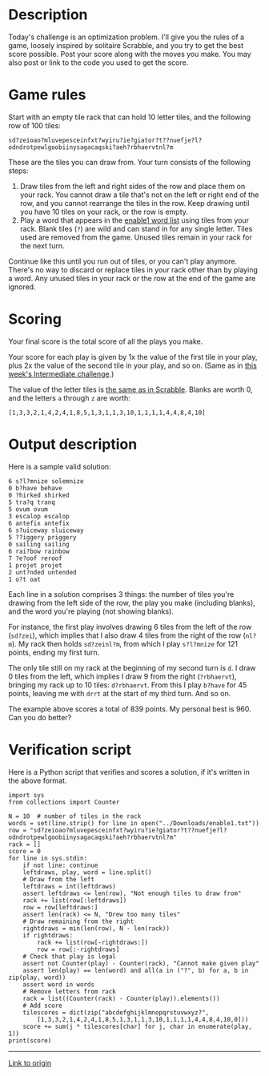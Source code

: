 # Description

Today's challenge is an optimization problem. I'll give you the rules of a game, loosely inspired by solitaire Scrabble, and you try to get the best score possible. Post your score along with the moves you make. You may also post or link to the code you used to get the score.

# Game rules

Start with an empty tile rack that can hold 10 letter tiles, and the following row of 100 tiles:

    sd?zeioao?mluvepesceinfxt?wyiru?ie?giator?t??nuefje?l?odndrotpewlgoobiinysagacaqski?aeh?rbhaervtnl?m

These are the tiles you can draw from. Your turn consists of the following steps:

1. Draw tiles from the left and right sides of the row and place them on your rack. You cannot draw a tile that's not on the left or right end of the row, and you cannot rearrange the tiles in the row. Keep drawing until you have 10 tiles on your rack, or the row is empty.
2. Play a word that appears in the [enable1 word list](https://storage.googleapis.com/google-code-archive-downloads/v2/code.google.com/dotnetperls-controls/enable1.txt) using tiles from your rack. Blank tiles (`?`) are wild and can stand in for any single letter. Tiles used are removed from the game. Unused tiles remain in your rack for the next turn.

Continue like this until you run out of tiles, or you can't play anymore. There's no way to discard or replace tiles in your rack other than by playing a word. Any unused tiles in your rack or the row at the end of the game are ignored.

# Scoring

Your final score is the total score of all the plays you make.

Your score for each play is given by 1x the value of the first tile in your play, plus 2x the value of the second tile in your play, and so on. (Same as in [this week's Intermediate challenge](https://www.reddit.com/r/dailyprogrammer/comments/5h40ml/20161207_challenge_294_intermediate_rack/).)

The value of the letter tiles is [the same as in Scrabble](https://en.wikipedia.org/wiki/Scrabble_letter_distributions#English). Blanks are worth 0, and the letters `a` through `z` are worth:

    [1,3,3,2,1,4,2,4,1,8,5,1,3,1,1,3,10,1,1,1,1,4,4,8,4,10]

# Output description

Here is a sample valid solution:

    6 s?l?mnize solemnize
    0 b?have behave
    0 ?hirked shirked
    5 tra?q tranq
    5 ovum ovum
    3 escalop escalop
    6 antefix antefix
    6 s?uiceway sluiceway
    5 ??iggery priggery
    0 sailing sailing
    6 rai?bow rainbow
    7 ?e?oof reroof
    1 projet projet
    2 unt?nded untended
    1 o?t oat

Each line in a solution comprises 3 things: the number of tiles you're drawing from the left side of the row, the play you make (including blanks), and the word you're playing (not showing blanks).

For instance, the first play involves drawing 6 tiles from the left of the row (`sd?zei`), which implies that I also draw 4 tiles from the right of the row (`nl?m`). My rack then holds `sd?zeinl?m`, from which I play `s?l?mnize` for 121 points, ending my first turn.

The only tile still on my rack at the beginning of my second turn is `d`. I draw 0 tiles from the left, which implies I draw 9 from the right (`?rbhaervt`), bringing my rack up to 10 tiles: `d?rbhaervt`. From this I play `b?have` for 45 points, leaving me with `drrt` at the start of my third turn. And so on.

The example above scores a total of 839 points. My personal best is 960. Can you do better?

# Verification script

Here is a Python script that verifies and scores a solution, if it's written in the above format.

	import sys
	from collections import Counter

	N = 10  # number of tiles in the rack
	words = set(line.strip() for line in open("../Downloads/enable1.txt"))
	row = "sd?zeioao?mluvepesceinfxt?wyiru?ie?giator?t??nuefje?l?odndrotpewlgoobiinysagacaqski?aeh?rbhaervtnl?m"
	rack = []
	score = 0
	for line in sys.stdin:
		if not line: continue
		leftdraws, play, word = line.split()
		# Draw from the left
		leftdraws = int(leftdraws)
		assert leftdraws <= len(row), "Not enough tiles to draw from"
		rack += list(row[:leftdraws])
		row = row[leftdraws:]
		assert len(rack) <= N, "Drew too many tiles"
		# Draw remaining from the right
		rightdraws = min(len(row), N - len(rack))
		if rightdraws:
			rack += list(row[-rightdraws:])
			row = row[:-rightdraws]
		# Check that play is legal
		assert not Counter(play) - Counter(rack), "Cannot make given play"
		assert len(play) == len(word) and all(a in ("?", b) for a, b in zip(play, word))
		assert word in words
		# Remove letters from rack
		rack = list((Counter(rack) - Counter(play)).elements())
		# Add score
		tilescores = dict(zip("abcdefghijklmnopqrstuvwxyz?",
			[1,3,3,2,1,4,2,4,1,8,5,1,3,1,1,3,10,1,1,1,1,4,4,8,4,10,0]))
		score += sum(j * tilescores[char] for j, char in enumerate(play, 1))
	print(score)

---

[Link to origin](https://www.reddit.com/r/dailyprogrammer/5hcd0x)